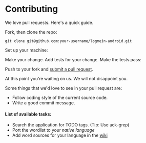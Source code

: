 # Contributing

We love pull requests. Here's a quick guide.

Fork, then clone the repo:

    git clone git@github.com:your-username/logmein-android.git

Set up your machine:


Make your change. Add tests for your change. Make the tests pass:

Push to your fork and [submit a pull request][pr].

[pr]: https://github.com/shubhamchaudhary/wordpowermadeeasy/compare/

At this point you're waiting on us. We will not disappoint you.

Some things that we'd love to see in your pull request are:

* Follow coding style of the current source code.
* Write a good commit message.

#### List of available tasks:  
* Search the application for TODO tags. (Tip: Use ack-grep)  
* Port the wordlist to your *native language*  
* Add word sources for your language in the <a href="https://github.com/shubhamchaudhary/wordpowermadeeasy/wiki" target="_blank">wiki</a>

